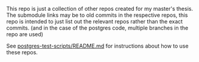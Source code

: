 This repo is just a collection of other repos created for my master's thesis. The submodule links may be to old commits in the respective repos, this repo is intended to just list out the relevant repos rather than the exact commits. (and in the case of the postgres code, multiple branches in the repo are used)

See [postgres-test-scripts/README.md](postgres-test-scripts/README.md) for instructions about how to use these repos.
